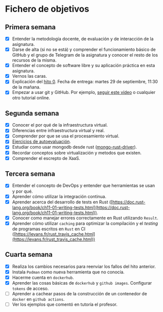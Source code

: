 # Fichero de objetivos

## Primera semana

- [x] Entender la metodología docente, de evaluación y de interacción de la asignatura.
- [x] Darse de alta (si no se está) y comprender el funcionamiento básico de GitHub y el grupo de Telegram de la asignatura y conocer el resto de los recursos de la misma.
- [x] Entender el concepto de software libre y su aplicación práctica en esta asignatura.
- [x] Vernos las caras.
- [x] Explicación del [hito 0](http://jj.github.io/IV/documentos/proyecto/0.Repositorio). Fecha de entrega: martes 29 de septiembre, 11:30 de la mañana.
- [x] Empezar a usar git y GitHub. Por ejemplo, [seguir este vídeo](https://www.youtube.com/watch?v=gmXyJI01qa8) o cualquier otro tutorial online.

## Segunda semana

- [x] Conocer el por qué de la infraestructura virtual.
- [x] Diferencias entre infraestructura virtual y real.
- [x] Comprender por que se usa el procesamiento virtual.
- [x] [Ejercicios de autoevaluación](https://github.com/yabirgb/IV-autoevaluacion/tree/master/introduccion-iv).
- [x] Estudiar como usar mongodb desde rust ([mongo-rust-driver](https://github.com/mongodb/mongo-rust-driver)).
- [x] Recordar conceptos sobre virtualización y metodos que existen.
- [x] Comprender el escrepto de XaaS.

## Tercera semana

- [x] Entender el concepto de DevOps y entender que herramientas se usan y por qué.
- [x] Aprender cómo utilizar la integración continua.
- [x] Aprender acerca del desarrollo de tests en Rust ([https://doc.rust-lang.org/book/ch11-01-writing-tests.html](https://doc.rust-lang.org/book/ch11-01-writing-tests.html)).
- [x] Conocer como manejar errores correctamente en Rust utilizando `Result`.
- [x] Aprender cómo utilizar `caching` para optimizar la compilación y el _testing_ de programas escritos en `Rust` en CI ([https://levans.fr/rust_travis_cache.html](https://levans.fr/rust_travis_cache.html))

## Cuarta semana

- [x] Realiza los cambios necesarios para reenviar los fallos del hito anterior.
- [x] Instala `Podman` como nueva herramienta que no conocía.
- [x] Hacerme cuenta en `dockerhub`.
- [x] Aprender las cosas básicas de `dockerhub` y `github images`. Configurar `tokens` de acceso.
- [ ] Aprender a cachear pasos de la construcción de un contenedor de `docker` en `github actions`. 
- [ ] Ver los ejemplos que comentó en tutoría el profesor.